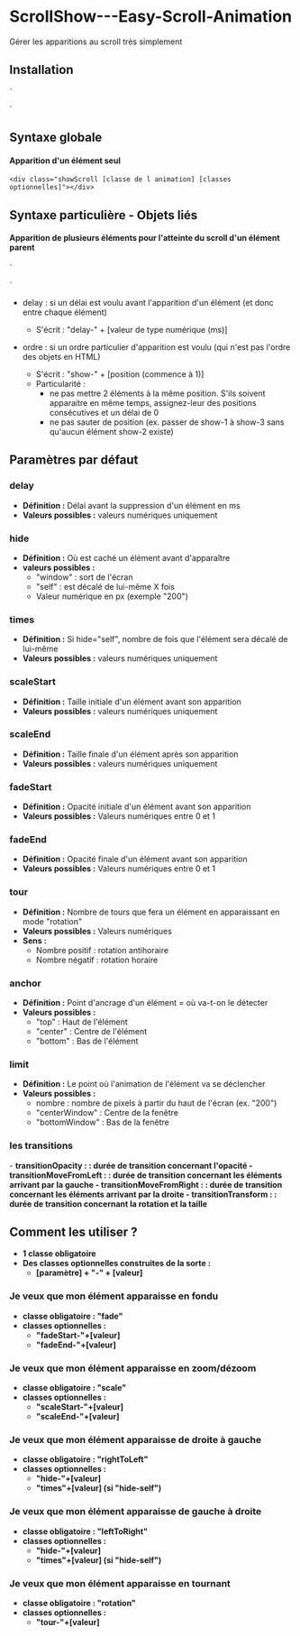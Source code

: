 # ScrollShow---Easy-Scroll-Animation
Gérer les apparitions au scroll très simplement

<h2> Installation </h2>

`<script src="https://code.jquery.com/jquery-3.1.1.min.js"></script> <!-- Librairie Jquery necessaire -->
 <script src="js/showScroll.js"></script> <!-- Fichier necessaire aux animations -->`
 

<h2> Syntaxe globale </h2>

<h4>Apparition d'un élément seul</h4>

`<div class="showScroll [classe de l animation] [classes optionnelles]"></div>`

<h2> Syntaxe particulière - Objets liés </h2>

<h4>Apparition de plusieurs éléments pour l'atteinte du scroll d'un élément parent</h4>

`<div class="showScrollContainer">
    <div class="showScrollElement [classe de l animation] [classes optionnelles] [delay] [ordre]"></div>
    <div class="showScrollElement [classe de l animation] [classes optionnelles] [delay] [ordre]"></div>
</div>`

- delay : si un délai est voulu avant l'apparition d'un élément (et donc entre chaque élément)
    - S'écrit : "delay-" + [valeur de type numérique (ms)] 

- ordre : si un ordre particulier d'apparition est voulu (qui n'est pas l'ordre des objets en HTML)
    - S'écrit : "show-" + [position (commence à 1)]
    - Particularité :
       - ne pas mettre 2 éléments à la même position. S'ils soivent apparaitre en même temps, assignez-leur des positions    consécutives et un délai de 0
       - ne pas sauter de position (ex. passer de show-1 à show-3 sans qu'aucun élément show-2 existe)

 
 
 <h2> Paramètres par défaut </h2>
 
<h3> delay </h3>

- <strong>Définition :</strong> Délai avant la suppression d'un élément en ms
- <strong>Valeurs possibles :</strong> valeurs numériques uniquement 

<h3> hide </h3>

- <strong>Définition :</strong> Où est caché un élément avant d'apparaître
- <strong>valeurs possibles :</strong> 
   - "window" : sort de l'écran
   - "self" : est décalé de lui-même X fois
   - Valeur numérique en px (exemple "200")

<h3> times </h3>

- <strong>Définition :</strong> Si hide="self", nombre de fois que l'élément sera décalé de lui-même
- <strong>Valeurs possibles :</strong> valeurs numériques uniquement 

<h3> scaleStart </h3>

- <strong>Définition :</strong> Taille initiale d'un élément avant son apparition
- <strong>Valeurs possibles :</strong> valeurs numériques uniquement 

<h3> scaleEnd </h3>

- <strong>Définition :</strong> Taille finale d'un élément après son apparition
- <strong>Valeurs possibles :</strong> valeurs numériques uniquement 

<h3> fadeStart </h3>

- <strong>Définition :</strong> Opacité initiale d'un élément avant son apparition
- <strong>Valeurs possibles :</strong> Valeurs numériques entre 0 et 1

<h3> fadeEnd </h3>

- <strong>Définition :</strong> Opacité finale d'un élément avant son apparition
- <strong>Valeurs possibles :</strong> Valeurs numériques entre 0 et 1

<h3> tour </h3>

- <strong>Définition :</strong> Nombre de tours que fera un élément en apparaissant en mode "rotation"
- <strong>Valeurs possibles :</strong> Valeurs numériques
- <strong>Sens :</strong>
    - Nombre positif : rotation antihoraire
    - Nombre négatif : rotation horaire

<h3> anchor </h3>

- <strong>Définition :</strong> Point d'ancrage d'un élément = où va-t-on le détecter
- <strong>Valeurs possibles :</strong> 
   - "top" : Haut de l'élément
   - "center" : Centre de l'élément
   - "bottom" : Bas de l'élément
   
<h3> limit </h3>

- <strong>Définition :</strong> Le point où l'animation de l'élément va se déclencher
- <strong>Valeurs possibles :</strong> 
   - nombre : nombre de pixels à partir du haut de l'écran (ex. "200")
   - "centerWindow" : Centre de la fenêtre
   - "bottomWindow" : Bas de la fenêtre
   
<h3> les transitions </h3>
- <strong> transitionOpacity :<strong> : durée de transition concernant l'opacité
- <strong> transitionMoveFromLeft :<strong> : durée de transition concernant les éléments arrivant par la gauche
- <strong> transitionMoveFromRight :<strong> : durée de transition concernant les éléments arrivant par la droite
- <strong> transitionTransform :<strong> : durée de transition concernant la rotation et la taille
   
   <h2> Comment les utiliser ? </h2>
   
   - 1 classe obligatoire
   - Des classes optionnelles construites de la sorte :
      - [paramètre] + "-" + [valeur]
   
   <h3> Je veux que mon élément apparaisse en fondu </h3>
   
   - classe obligatoire : "fade"
   - classes optionnelles : 
      - "fadeStart-"+[valeur]
      - "fadeEnd-"+[valeur]
      
   <h3> Je veux que mon élément apparaisse en zoom/dézoom </h3>
   
   - classe obligatoire : "scale"
   - classes optionnelles : 
      - "scaleStart-"+[valeur]
      - "scaleEnd-"+[valeur]
      
  <h3> Je veux que mon élément apparaisse de droite à gauche </h3>
   
   - classe obligatoire : "rightToLeft"
   - classes optionnelles : 
      - "hide-"+[valeur]
      - "times"+[valeur] (si "hide-self")
      
   <h3> Je veux que mon élément apparaisse de gauche à droite </h3>
   
   - classe obligatoire : "leftToRight"
   - classes optionnelles : 
      - "hide-"+[valeur]
      - "times"+[valeur] (si "hide-self")
      
   <h3> Je veux que mon élément apparaisse en tournant </h3>
   
   - classe obligatoire : "rotation"
   - classes optionnelles : 
      - "tour-"+[valeur]

